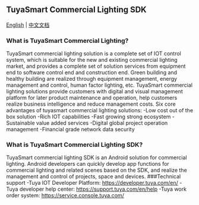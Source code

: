 ## TuyaSmart Commercial Lighting SDK
[English](./ReadMe.md)  | [中文文档](./ReadMe-CN.md) 
### What is TuyaSmart Commercial Lighting?
TuyaSmart commercial lighting solution is a complete set of IOT control system, which is suitable for the new and existing commercial lighting market, and provides a complete set of solution services from equipment end to software control end and construction end. Green building and healthy building are realized through equipment management, energy management and control, human factor lighting, etc.
TuyaSmart commercial lighting solutions provide customers with digital and visual management platform for later product maintenance and operation, help customers realize business intelligence and reduce management costs.
Six core advantages of tuyasmart commercial lighting solutions:
-Low cost out of the box solution
-Rich IOT capabilities
-Fast growing strong ecosystem
-Sustainable value added services
-Digital global project operation management
-Financial grade network data security
### What is TuyaSmart Commercial Lighting SDK?
TuyaSmart commercial lighting SDK is an Android solution for commercial lighting. Android developers can quickly develop app functions for commercial lighting and related scenes based on the SDK, and realize the management and control of projects, space and devices.
###Technical support
-Tuya IOT Developer Platform: https://developer.tuya.com/en/
-Tuya developer help center: https://support.tuya.com/en/help
-Tuya work order system: https://service.console.tuya.com/
